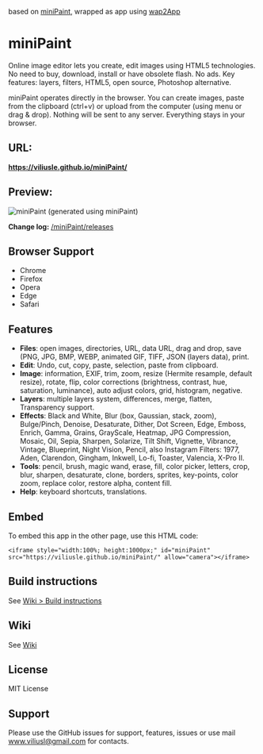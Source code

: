 based on [miniPaint](https://viliusle.github.io/miniPaint/), wrapped as app using [wap2App](https://github.com/dcloudio/wap2app)

# miniPaint

Online image editor lets you create, edit images using HTML5 technologies.
No need to buy, download, install or have obsolete flash. No ads.
Key features: layers, filters, HTML5, open source, Photoshop alternative.

miniPaint operates directly in the browser. You can create images, paste from the clipboard (ctrl+v) 
or upload from the computer (using menu or drag & drop). Nothing will be sent to any server. Everything stays in your 
browser. 

## URL:
**https://viliusle.github.io/miniPaint/**

## Preview:
![miniPaint](https://raw.githubusercontent.com/viliusle/miniPaint/master/images/preview.gif)
(generated using miniPaint)

**Change log:** [/miniPaint/releases](https://github.com/viliusle/miniPaint/releases)

## Browser Support
- Chrome
- Firefox
- Opera
- Edge
- Safari

## Features

- **Files**: open images, directories, URL, data URL, drag and drop, save (PNG, JPG, BMP, WEBP, animated GIF, TIFF, JSON 
(layers data), print.
- **Edit**: Undo, cut, copy, paste, selection, paste from clipboard.
- **Image**: information, EXIF, trim, zoom, resize (Hermite resample, default resize), rotate, flip, 
color corrections (brightness, contrast, hue, saturation, luminance), auto adjust colors, grid, histogram, negative.
- **Layers**: multiple layers system, differences, merge, flatten, Transparency support.
- **Effects**: Black and White, Blur (box, Gaussian, stack, zoom), Bulge/Pinch, Denoise, Desaturate, Dither, Dot Screen, 
Edge, Emboss, Enrich, Gamma, Grains, GrayScale, Heatmap, JPG Compression, Mosaic, Oil, Sepia, Sharpen, Solarize, 
Tilt Shift, Vignette, Vibrance, Vintage, Blueprint, Night Vision, Pencil, also Instagram Filters: 1977, Aden, Clarendon, 
Gingham, Inkwell, Lo-fi, Toaster, Valencia, X-Pro II.
- **Tools**: pencil, brush, magic wand, erase, fill, color picker, letters, crop, blur, sharpen, desaturate, clone,
 borders, sprites, key-points, color zoom, replace color, restore alpha, content fill.
- **Help**: keyboard shortcuts, translations.

## Embed
To embed this app in the other page, use this HTML code:

    <iframe style="width:100%; height:1000px;" id="miniPaint" src="https://viliusle.github.io/miniPaint/" allow="camera"></iframe>

## Build instructions
See [Wiki > Build instructions](https://github.com/viliusle/miniPaint/wiki/Build-instructions)

## Wiki
See [Wiki](https://github.com/viliusle/miniPaint/wiki)

## License
MIT License

## Support
Please use the GitHub issues for support, features, issues or use mail www.viliusl@gmail.com for contacts.
